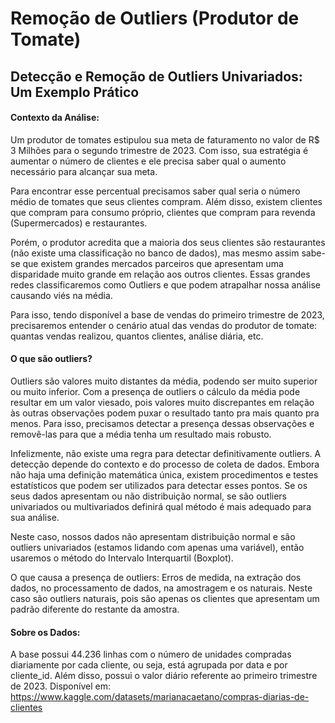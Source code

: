# Remoção de Outliers (Produtor de Tomate)
## Detecção e Remoção de Outliers Univariados: Um Exemplo Prático
#### Contexto da Análise:
Um produtor de tomates estipulou sua meta de faturamento no valor de R$ 3 Milhões para o segundo trimestre de 2023. Com isso, sua estratégia é aumentar o número de clientes e ele precisa saber qual o aumento necessário para alcançar sua meta.

Para encontrar esse percentual precisamos saber qual seria o número médio de tomates que seus clientes compram. Além disso, existem clientes que compram para consumo próprio, clientes que compram para revenda (Supermercados) e restaurantes.

Porém, o produtor acredita que a maioria dos seus clientes são restaurantes (não existe uma classificação no banco de dados), mas mesmo assim sabe-se que existem grandes mercados parceiros que apresentam uma disparidade muito grande em relação aos outros clientes. Essas grandes redes classificaremos como Outliers e que podem atrapalhar nossa análise causando viés na média.

Para isso, tendo disponível a base de vendas do primeiro trimestre de 2023, precisaremos entender o cenário atual das vendas do produtor de tomate: quantas vendas realizou, quantos clientes, análise diária, etc.

#### O que são outliers?
Outliers são valores muito distantes da média, podendo ser muito superior ou muito inferior. Com a presença de outliers o cálculo da média pode resultar em um valor viesado, pois valores muito discrepantes em relação às outras observações podem puxar o resultado tanto pra mais quanto pra menos. Para isso, precisamos detectar a presença dessas observações e removê-las para que a média tenha um resultado mais robusto.

Infelizmente, não existe uma regra para detectar definitivamente outliers. A detecção depende do contexto e do processo de coleta de dados. Embora não haja uma definição matemática única, existem procedimentos e testes estatísticos que podem ser utilizados para detectar esses pontos. Se os seus dados apresentam ou não distribuição normal, se são outliers univariados ou multivariados definirá qual método é mais adequado para sua análise.

Neste caso, nossos dados não apresentam distribuição normal e são outliers univariados (estamos lidando com apenas uma variável), então usaremos o método do Intervalo Interquartil (Boxplot).

O que causa a presença de outliers: Erros de medida, na extração dos dados, no processamento de dados, na amostragem e os naturais. Neste caso são outliers naturais, pois são apenas os clientes que apresentam um padrão diferente do restante da amostra.

#### Sobre os Dados:
A base possui 44.236 linhas com o número de unidades compradas diariamente por cada cliente, ou seja, está agrupada por data e por cliente_id. Além disso, possui o valor diário referente ao primeiro trimestre de 2023. Disponível em: https://www.kaggle.com/datasets/marianacaetano/compras-diarias-de-clientes
